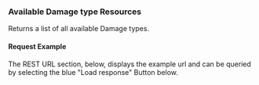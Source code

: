 ### Available Damage type Resources
Returns a list of all available Damage types.
#### Request Example
The REST URL section, below, displays the example url and can be queried by selecting the blue "Load response" Button below.
